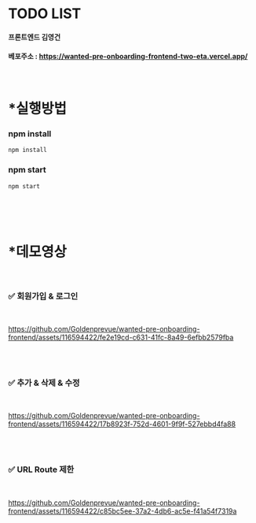 # TODO LIST

#### 프론트엔드 김영건


#### 베포주소 : https://wanted-pre-onboarding-frontend-two-eta.vercel.app/

</br>


# *실행방법

### npm install

```
npm install
```

### npm start

```
npm start
```

</br>
</br>
</br>

# *데모영상
</br>

### ✅ 회원가입 & 로그인


</br>




https://github.com/Goldenprevue/wanted-pre-onboarding-frontend/assets/116594422/fe2e19cd-c631-41fc-8a49-6efbb2579fba


</br>
</br>

### ✅ 추가 & 삭제 & 수정

</br>




https://github.com/Goldenprevue/wanted-pre-onboarding-frontend/assets/116594422/17b8923f-752d-4601-9f9f-527ebbd4fa88






</br>
</br>

### ✅ URL Route 제한

</br>




https://github.com/Goldenprevue/wanted-pre-onboarding-frontend/assets/116594422/c85bc5ee-37a2-4db6-ac5e-f41a54f7319a




